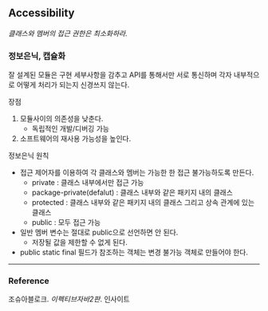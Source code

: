 ## Accessibility
_클래스와 멤버의 접근 권한은 최소화하라._

### 정보은닉, 캡슐화
잘 설계된 모듈은 구현 세부사항을 감추고 API를 통해서만 서로 통신하며 각자 내부적으로 어떻게 처리가 되는지 신경쓰지 않는다.

장점
1. 모듈사이의 의존성을 낮춘다.
    - 독립적인 개발/디버깅 가능
1. 소프트웨어의 재사용 가능성을 높인다.

정보은닉 원칙
- 접근 제어자를 이용하여 각 클래스와 멤버는 가능한 한 접근 불가능하도록 만든다.
    - private : 클래스 내부에서만 접근 가능
    - package-private(defalut) : 클래스 내부와 같은 패키지 내의 클래스
    - protected : 클래스 내부와 같은 패키지 내의 클래스 그리고 상속 관계에 있는 클래스
    - public : 모두 접근 가능
- 일반 멤버 변수는 절대로 public으로 선언하면 안 된다.
    - 저장될 값을 제한할 수 없게 된다.
- public static final 필드가 참조하는 객체는 변경 불가능 객체로 만들어야 한다.

---
### Reference
조슈아블로크. _이펙티브자바2판_. 인사이트  
